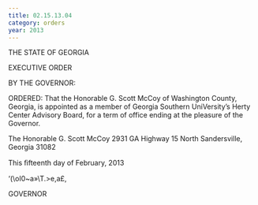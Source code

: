 ```yaml
---
title: 02.15.13.04
category: orders
year: 2013
---
```

 

THE STATE OF GEORGIA

EXECUTIVE ORDER

BY THE GOVERNOR:

ORDERED: That the Honorable G. Scott McCoy of
Washington County, Georgia, is appointed
as a member of Georgia Southern
UniVersity’s Herty Center Advisory Board,
for a term of office ending at the pleasure of
the Governor.

The Honorable G. Scott McCoy
2931 GA Highway 15 North
Sandersville, Georgia 31082

This ﬁfteenth day of February, 2013

‘(\oI0~a»\T.>e,a£,

GOVERNOR

